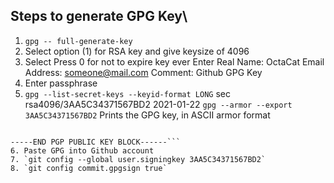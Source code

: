 ## Steps to generate GPG Key\
1. `gpg -- full-generate-key`
2. Select option (1) for RSA key and give keysize of 4096
3. Select Press 0 for not to expire key ever
Enter Real Name: OctaCat
Email Address: someone@mail.com
Comment: Github GPG Key
4. Enter passphrase
5. `gpg --list-secret-keys --keyid-format LONG`
sec rsa4096/3AA5C34371567BD2 2021-01-22
`gpg --armor --export 3AA5C34371567BD2`
Prints the GPG key, in ASCII armor format
```-----BEGIN PGP PUBLIC KEY BLOCK-----

-----END PGP PUBLIC KEY BLOCK------```
6. Paste GPG into Github account
7. `git config --global user.signingkey 3AA5C34371567BD2`
8. `git config commit.gpgsign true`

